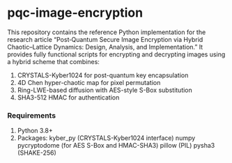 # pqc-image-encryption
This repository contains the reference Python implementation for the research article “Post‐Quantum Secure Image Encryption via Hybrid Chaotic–Lattice Dynamics: Design, Analysis, and Implementation.” It provides fully functional scripts for encrypting and decrypting images using a hybrid scheme that combines:

1. CRYSTALS-Kyber1024 for post-quantum key encapsulation
2. 4D Chen hyper-chaotic map for pixel permutation
3. Ring-LWE-based diffusion with AES-style S-Box substitution
4. SHA3-512 HMAC for authentication

### Requirements

1. Python 3.8+
2. Packages:
    kyber_py (CRYSTALS-Kyber1024 interface)
    numpy
    pycryptodome (for AES S-Box and HMAC-SHA3)
    pillow (PIL)
    pysha3 (SHAKE-256)
